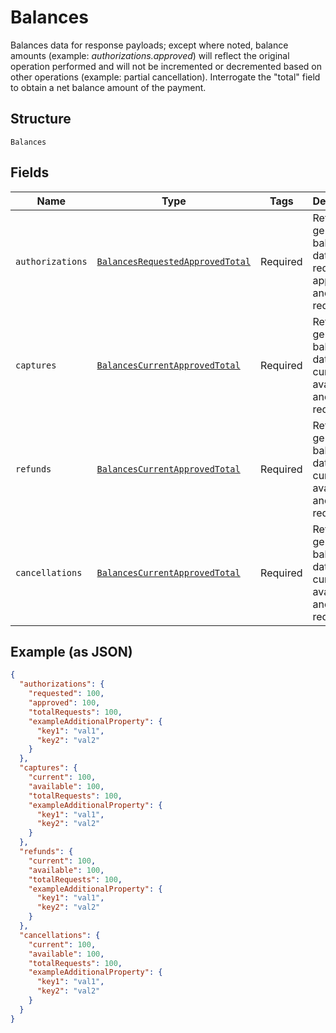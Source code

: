 
# Balances

Balances data for response payloads; except where noted, balance amounts (example: _authorizations.approved_) will reflect the original operation performed  and will not be incremented or decremented based on other operations (example: partial cancellation). Interrogate the "total" field to obtain a net balance amount of the payment.

## Structure

`Balances`

## Fields

| Name | Type | Tags | Description |
|  --- | --- | --- | --- |
| `authorizations` | [`BalancesRequestedApprovedTotal`](../../doc/models/balances-requested-approved-total.md) | Required | Returns generalized balance data for requested, approved, and total requests. |
| `captures` | [`BalancesCurrentApprovedTotal`](../../doc/models/balances-current-approved-total.md) | Required | Returns generalized balance data for current, available, and total requests. |
| `refunds` | [`BalancesCurrentApprovedTotal`](../../doc/models/balances-current-approved-total.md) | Required | Returns generalized balance data for current, available, and total requests. |
| `cancellations` | [`BalancesCurrentApprovedTotal`](../../doc/models/balances-current-approved-total.md) | Required | Returns generalized balance data for current, available, and total requests. |

## Example (as JSON)

```json
{
  "authorizations": {
    "requested": 100,
    "approved": 100,
    "totalRequests": 100,
    "exampleAdditionalProperty": {
      "key1": "val1",
      "key2": "val2"
    }
  },
  "captures": {
    "current": 100,
    "available": 100,
    "totalRequests": 100,
    "exampleAdditionalProperty": {
      "key1": "val1",
      "key2": "val2"
    }
  },
  "refunds": {
    "current": 100,
    "available": 100,
    "totalRequests": 100,
    "exampleAdditionalProperty": {
      "key1": "val1",
      "key2": "val2"
    }
  },
  "cancellations": {
    "current": 100,
    "available": 100,
    "totalRequests": 100,
    "exampleAdditionalProperty": {
      "key1": "val1",
      "key2": "val2"
    }
  }
}
```

